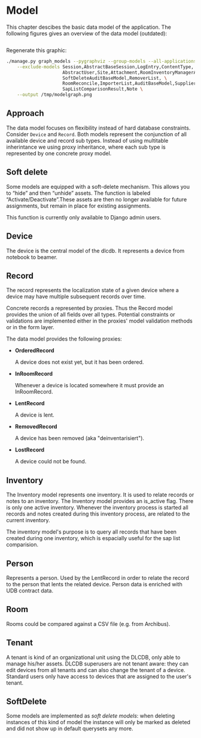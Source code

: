 # Model

This chapter descibes the basic data model of the application. The following figures gives
an overview of the data model (outdated):

```{image} /_static/model.131016.png
```

Regenerate this graphic:

```bash
./manage.py graph_models --pygraphviz --group-models --all-applications \
    --exclude-models Session,AbstractBaseSession,LogEntry,ContentType, Permission, \
                     AbstractUser,Site,Attachment,RoomInventoryManagerAbstract, \
                     SoftDeleteAuditBaseModel,RemoverList, \
                     RoomReconcile,ImporterList,AuditBaseModel,Supplier,SapList, \
                     SapListComparisonResult,Note \
    --output /tmp/modelgraph.png
```

## Approach

The data model focuses on flexibility instead of hard database constraints.
Consider `Device` and `Record`. Both models represent the conjunction of
all available device and record sub types. Instead of using multitable inherintance
we using proxy inheritance, where each sub type is represented by one concrete proxy model.

## Soft delete

Some models are equipped with a soft-delete mechanism. This allows you to “hide” and then “unhide” assets. The function is labeled “Activate/Deactivate”.These assets are then no longer available for future assignments, but remain in place for existing assignments.

This function is currently only available to Django admin users.

## Device

The device is the central model of the dlcdb.
It represents a device from notebook to beamer.

## Record

The record represents the localization state of a given device where a device may
have multiple subsequent records over time.

Concrete records a represented by proxies. Thus the Record model provides the union of all
fields over all types. Potential constraints or validations are implemented either in the
proxies' model validation methods or in the form layer.

The data model provides the following proxies:

- **OrderedRecord**

  A device does not exist yet, but it has been ordered.

- **InRoomRecord**

  Whenever a device is located somewhere it must provide an InRoomRecord.

- **LentRecord**

  A device is lent.

- **RemovedRecord**

  A device has been removed (aka "deinventarisiert").

- **LostRecord**

  A device could not be found.

## Inventory

The Inventory model represents one inventory.
It is used to relate records or notes to an inventory.
The Inventory model provides an is_active flag. There is only one active inventory.
Whenever the inventory process is started all records and notes created during this
inventory process, are related to the current inventory.

The inventory model's purpose is to query all records that have been created during one inventory,
which is espacially useful for the sap list comparision.

## Person

Represents a person. Used by the LentRecord in order to relate the record to the person
that lents the related device.
Person data is enriched with UDB contract data.

## Room

Rooms could be compared against a CSV file (e.g. from Archibus).

## Tenant

A tenant is kind of an organizational unit using the DLCDB, only able to
manage his/her assets. DLCDB superusers are not tenant aware: they can edit devices from all tenants and can also change the tenant of a device. Standard users only have access to devices that are assigned to the user's tenant.

## SoftDelete

Some models are implemented as *soft delete models*: when deleting instances
of this kind of model the instance will only be marked as deleted and did not
show up in default querysets any more.
